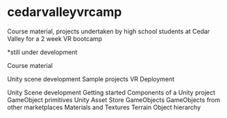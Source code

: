# cedarvalleyvrcamp
Course material, projects undertaken by high school students at Cedar Valley for a 2 week VR bootcamp

*still under development

Course material

Unity scene development
Sample projects
VR Deployment

Unity Scene development
  Getting started
  Components of a Unity project
  GameObject primitives
  Unity Asset Store GameObjects
  GameObjects from other marketplaces
  Materials and Textures
  Terrain
  Object hierarchy
  
